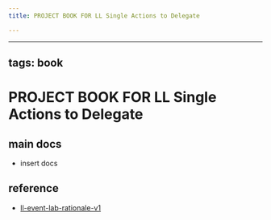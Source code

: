 ```yaml
---
title: PROJECT BOOK FOR LL Single Actions to Delegate

---
```



---
tags: book
---

PROJECT BOOK FOR LL Single Actions to Delegate
===

main docs
---

- insert docs

reference
---

- [ll-event-lab-rationale-v1](/AunryFEcRm6SG8qAbHAyIw)

